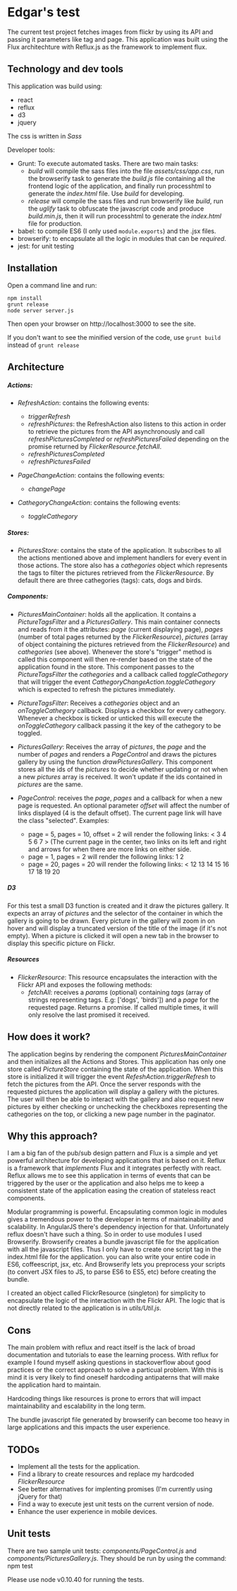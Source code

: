 # Edgar's test

The current test project fetches images from flickr by using its API and passing it parameters like tag and page. 
This application was built using the Flux architechture with Reflux.js as the framework to implement flux. 
## Technology and dev tools
This application was build using:
- react 
- reflux
- d3
- jquery 

The css is written in *Sass*

Developer tools:
- Grunt: To execute automated tasks. There are two main tasks:
    - *build* will compile the sass files into the file *assets/css/app.css*, run the browserify task to generate the *build.js* file containing all the frontend logic of the application, and finally run processhtml to generate the *index.html* file. Use *build* for developing.
    - *release* will compile the sass files and run browserify like *build*, run the *uglify* task to obfuscate the javascript code and produce *build.min.js*, then it will run processhtml to generate the *index.html* file for production. 
- babel: to compile ES6 (I only used ```module.exports```) and the .jsx files.
- browserify: to encapsulate all the logic in modules that can be *required*.
- jest: for unit testing

## Installation
Open a command line and run:

```
npm install
grunt release
node server server.js
```
Then open your browser on http://localhost:3000 to see the site.

If you don't want to see the minified version of the code, use  ``` grunt build ``` instead of ``` grunt release ```

## Architecture
##### Actions:

- *RefreshAction*: contains the following events: 
    - *triggerRefresh*
    - *refreshPictures*: the RefreshAction also listens to this action in order to retrieve the pictures from the API asynchronously and call *refreshPicturesCompleted* or *refreshPicturesFailed* depending on the promise returned by *FlickerResource.fetchAll*.
    - *refreshPicturesCompleted*
    - *refreshPicturesFailed*


- *PageChangeAction*: contains the following events:
    - *changePage*


- *CathegoryChangeAction*: contains the following events:
    - *toggleCathegory*

##### Stores:

- *PicturesStore*: contains the state of the application. It subscribes to all the actions mentioned above and implement handlers for every event in those actions. The store also has a *cathegories* object which represents the tags to filter the pictures retrieved from the *FlickerResource*. By default there are three cathegories (tags): cats, dogs and birds. 

##### Components:

- *PicturesMainContainer*: holds all the application. It contains a *PictureTagsFilter* and a *PicturesGallery*. This main container connects and reads from it the attributes: *page* (current displaying page), *pages* (number of total pages returned by the *FlickerResource*), *pictures* (array of object containing the pictures retrieved from the *FlickerResource*) and *cathegories* (see above). Whenever the store's "trigger" method is called this component will then re-render based on the state of the application found in the store. This component passes to the *PictureTagsFilter* the *cathegories* and a callback called *toggleCathegory* that will trigger the event *CathegoryChangeAction.toggleCathegory* which is expected to refresh the pictures immediately.

- *PictureTagsFilter*: Receives a *cathegories* object and an *onToggleCathegory* callback. Displays a checkbox for every cathegory. Whenever a checkbox is ticked or unticked this will execute the *onToggleCathegory* callback passing it the key of the cathegory to be toggled.

- *PicturesGallery*:  Receives the array of *pictures*, the *page* and the number of *pages* and renders a *PageControl* and draws the pictures gallery by using the function *drawPicturesGallery*. This component stores all the ids of the *pictures* to decide whether updating or not when a new *pictures* array is received. It won't update if the ids contained in *pictures* are the same.

- *PageControl*: receives the *page*, *pages* and a callback for when a new page is requested. An optional parameter *offset* will affect the number of links displayed (4 is the default offset). The current page link will have the class "selected". Examples: 
    - page = 5, pages = 10, offset = 2 will render the following links: < 3 4 5 6 7 > (The current page in the center, two links on its left and right and arrows for when there are more links on either side.
    - page = 1, pages = 2 will render the following links: 1 2
    - page = 20, pages = 20 will render the following links: < 12 13 14 15 16 17 18 19 20

##### D3
For this test a small D3 function is created and it draw the pictures gallery. It expects an array of *pictures* and the selector of the container in which the gallery is going to be drawn. Every picture in the gallery will zoom in on hover and will display a truncated version of the title of the image (if it's not empty). When a picture is clicked it will open a new tab in the browser to display this specific picture on Flickr.

##### Resources
- *FlickerResource*: This resource encapsulates the interaction with the Flickr API and exposes the following methods:
    -  *fetchAll*: receives a *params* (optional) containing *tags* (array of strings representing tags. E.g: ['dogs', 'birds']) and  a *page* for the requested page. Returns a promise. If called multiple times, it will only resolve the last promised it received.

## How does it work?
The application begins by rendering the component *PicturesMainContainer* and then initializes all the Actions and Stores. This application has only one store called *PictureStore* containing the state of the application. When this store is initialized it will trigger the event *RefeshAction.triggerRefresh* to fetch the pictures from the API. Once the server responds with the requested pictures the application will display a gallery with the pictures. The user will then be able to interact with the gallery and also request new pictures by either checking or unchecking the checkboxes representing the cathegories on the top, or clicking a new page number in the paginator.

## Why this approach?
I am a big fan of the pub/sub design pattern and Flux is a simple and yet powerful architecture for developing applications that is based on it. Reflux is a framework that *implements* Flux and it integrates perfectly with react. Reflux allows me to see this application in terms of events that can be triggered by the user or the application and also helps me to keep a consistent state of the application easing the creation of stateless react components.

Modular programming is powerful. Encapsulating common logic in modules gives a tremendous power to the developer in terms of maintainability and scalability. In AngularJS there's dependency injection for that. Unfortunately reflux doesn't have such a thing. So in order to use modules I used Browserify. Browserify creates a bundle javascript file for the application with all the javascript files. Thus I only have to create one script tag in the index.html file for the application. you can also write your entire code in ES6, coffeescript, jsx, etc. And Browserify lets you preprocess your scripts (to convert JSX files to JS, to parse ES6 to ES5, etc) before creating the bundle. 

I created an object called FlickrResource (singleton) for simplicity to encapsulate the logic of the interaction with the Flickr API.
The logic that is not directly related to the application is in *utils/Util.js*.

## Cons
The main problem with reflux and react itself is the lack of broad documentation and tutorials to ease the learning process. With reflux for example I found myself asking questions in stackoverflow about good practices or the correct approach to solve a particual problem. With this is mind it is very likely to find oneself hardcoding antipaterns that will make the application hard to maintain.

Hardcoding things like resources is prone to errors that will impact maintainability and escalability in the long term.

The bundle javascript file generated by browserify can become too heavy in large applications and this impacts the user experience. 
## TODOs
- Implement all the tests for the application.
- Find a library to create resources and replace my hardcoded *FlickerResource*
- See better alternatives for implenting promises (I'm currently using jQuery for that)
- Find a way to execute jest unit tests on the current version of node.
- Enhance the user experience in mobile devices.

## Unit tests
There are two sample unit tests: *components/PageControl.js* and *components/PicturesGallery.js*. They should be run by using the command: npm test

Please use node v0.10.40 for running the tests.
